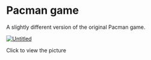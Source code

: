 # Pacman game
A slightly different version of the original Pacman game. 

<a href="https://ibb.co/0shWvZ2"><img src="https://i.ibb.co/0shWvZ2/Untitled.jpg" alt="Untitled" border="0"></a>

Click to view the picture
